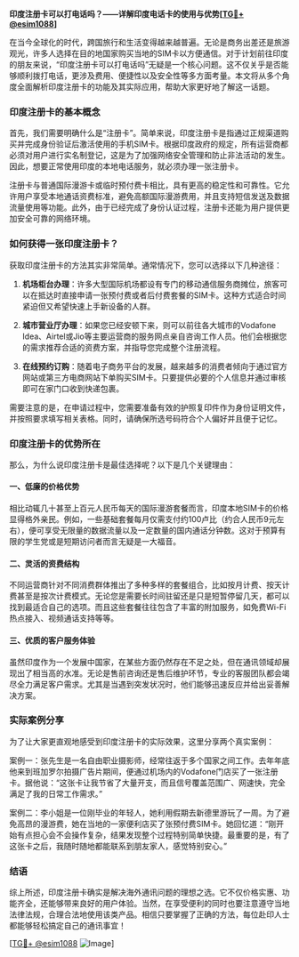 **印度注册卡可以打电话吗？——详解印度电话卡的使用与优势[[TG💪+ @esim1088](https://t.me/s/esim1088)]**

在当今全球化的时代，跨国旅行和生活变得越来越普遍。无论是商务出差还是旅游观光，许多人选择在目的地国家购买当地的SIM卡以方便通信。对于计划前往印度的朋友来说，“印度注册卡可以打电话吗”无疑是一个核心问题。这不仅关乎是否能够顺利拨打电话，更涉及费用、便捷性以及安全性等多方面考量。本文将从多个角度全面解析印度注册卡的功能及其实际应用，帮助大家更好地了解这一话题。

### 印度注册卡的基本概念

首先，我们需要明确什么是“注册卡”。简单来说，印度注册卡是指通过正规渠道购买并完成身份验证后激活使用的手机SIM卡。根据印度政府的规定，所有运营商都必须对用户进行实名制登记，这是为了加强网络安全管理和防止非法活动的发生。因此，想要正常使用印度的本地电话服务，就必须办理一张注册卡。

注册卡与普通国际漫游卡或临时预付费卡相比，具有更高的稳定性和可靠性。它允许用户享受本地通话资费标准，避免高额国际漫游费用，并且支持短信发送及数据流量使用等功能。此外，由于已经完成了身份认证过程，注册卡还能为用户提供更加安全可靠的网络环境。

### 如何获得一张印度注册卡？

获取印度注册卡的方法其实非常简单。通常情况下，您可以选择以下几种途径：

1. **机场柜台办理**：许多大型国际机场都设有专门的移动通信服务商摊位，旅客可以在抵达时直接申请一张预付费或者后付费套餐的SIM卡。这种方式适合时间紧迫但又希望快速上手新设备的人群。
   
2. **城市营业厅办理**：如果您已经安顿下来，则可以前往各大城市的Vodafone Idea、Airtel或Jio等主要运营商的服务网点亲自咨询工作人员。他们会根据您的需求推荐合适的资费方案，并指导您完成整个注册流程。

3. **在线预约订购**：随着电子商务平台的发展，越来越多的消费者倾向于通过官方网站或第三方电商网站下单购买SIM卡。只要提供必要的个人信息并通过审核即可在家门口收到快递包裹。

需要注意的是，在申请过程中，您需要准备有效的护照复印件作为身份证明文件，并按照要求填写相关表格。同时，请确保所选号码符合个人偏好并且便于记忆。

### 印度注册卡的优势所在

那么，为什么说印度注册卡是最佳选择呢？以下是几个关键理由：

#### 一、低廉的价格优势
相比动辄几十甚至上百元人民币每天的国际漫游套餐而言，印度本地SIM卡的价格显得格外亲民。例如，一些基础套餐每月仅需支付约100卢比（约合人民币9元左右），便可享受无限量的数据流量以及一定数量的国内通话分钟数。这对于预算有限的学生党或是短期访问者而言无疑是一大福音。

#### 二、灵活的资费结构
不同运营商针对不同消费群体推出了多种多样的套餐组合，比如按月计费、按天计费甚至是按次计费模式。无论您是需要长时间驻留还是只是短暂停留几天，都可以找到最适合自己的选项。而且这些套餐往往包含了丰富的附加服务，如免费Wi-Fi热点接入、视频通话支持等等。

#### 三、优质的客户服务体验
虽然印度作为一个发展中国家，在某些方面仍然存在不足之处，但在通讯领域却展现出了相当高的水准。无论是售前咨询还是售后维护环节，专业的客服团队都会竭尽全力满足客户需求。尤其是当遇到突发状况时，他们能够迅速反应并给出妥善解决方案。

### 实际案例分享

为了让大家更直观地感受到印度注册卡的实际效果，这里分享两个真实案例：

案例一：张先生是一名自由职业摄影师，经常往返于多个国家之间工作。去年年底他来到班加罗尔拍摄广告片期间，便通过机场内的Vodafone门店买了一张注册卡。据他说：“这张卡让我节省了大量开支，而且信号覆盖范围广、网速快，完全满足了我的日常工作需求。”

案例二：李小姐是一位刚毕业的年轻人，她利用假期去新德里游玩了一周。为了避免高昂的漫游费，她在当地的一家便利店买了张预付费SIM卡。她回忆道：“刚开始有点担心会不会操作复杂，结果发现整个过程特别简单快捷。最重要的是，有了这张卡之后，我随时随地都能联系到朋友家人，感觉特别安心。”

### 结语

综上所述，印度注册卡确实是解决海外通讯问题的理想之选。它不仅价格实惠、功能齐全，还能够带来良好的用户体验。当然，在享受便利的同时也要注意遵守当地法律法规，合理合法地使用该类产品。相信只要掌握了正确的方法，每位赴印人士都能够轻松搞定自己的通讯事宜！

[[TG💪+ @esim1088](https://t.me/s/esim1088) ![Image](https://i.postimg.cc/4NQfJmqS/Snipaste-2025-05-13-00-14-12.png)]